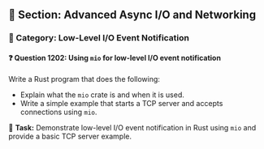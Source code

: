 ## 📘 Section: Advanced Async I/O and Networking  
### 🔹 Category: Low-Level I/O Event Notification  
#### ❓ Question 1202: Using `mio` for low-level I/O event notification

Write a Rust program that does the following:

- Explain what the `mio` crate is and when it is used.
- Write a simple example that starts a TCP server and accepts connections using `mio`.

🔧 **Task:** Demonstrate low-level I/O event notification in Rust using `mio` and provide a basic TCP server example.
